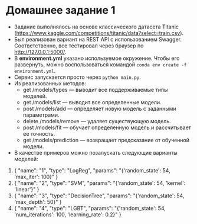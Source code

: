 # Домашнее задание 1
* Задание выполнялось на основе классического датасета Titanic (https://www.kaggle.com/competitions/titanic/data?select=train.csv).
* Был реализован вариант на REST API с использованием Swagger. Соответственно, все тестировал через браузер по http://127.0.0.1:5000/.
* В **environment.yml** указано используемое окружение. Чтобы его развернуть, можно воспользоваться командой `conda env create -f environment.yml`.
* Сервис запускается просто через `python main.py`.
* Из реализованных методов:
  * get /models/types — выводит все поддерживаемые типы моделей.
  * get /models/list — выводит все определенные модели.
  * post /models/add — определяет новую модель с заданными параметрами.
  * delete /models/remove — удаляет существующую модель.
  * post /models/fit — обучает определенную модель и рассчитывает ее точность.
  * get /models/prediction — возвращает предсказание от обученной модели.
* В качестве примеров можно позапускать следующие варианты моделей:
1. {
  "name": "1",
  "type": "LogReg",
  "params": "{'random_state': 54, 'max_iter': 100}"
}
2. {
  "name": "2",
  "type": "SVM",
  "params": "{'random_state': 54, 'kernel': 'linear'}"
}
3. {
  "name": "3",
  "type": "DecisionTree",
  "params": "{'random_state': 54, 'max_depth': 50}"
}
4. {
  "name": "4",
  "type": "LGBT",
  "params": "{'random_state': 54, 'num_iterations': 100, 'learning_rate': 0.2}"
}
